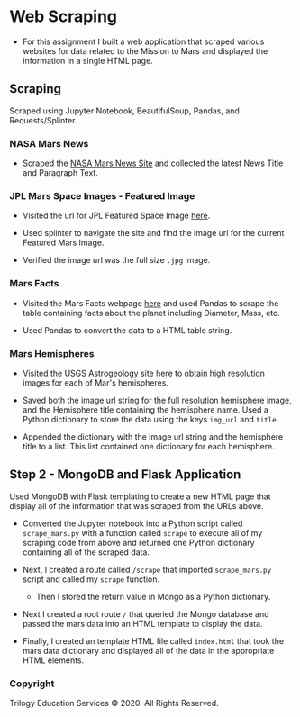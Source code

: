 # Web Scraping 

* For this assignment I built a web application that scraped various websites for data related to the Mission to Mars and displayed the information in a single HTML page. 

## Scraping

Scraped using Jupyter Notebook, BeautifulSoup, Pandas, and Requests/Splinter.

### NASA Mars News

* Scraped the [NASA Mars News Site](https://mars.nasa.gov/news/) and collected the latest News Title and Paragraph Text. 

### JPL Mars Space Images - Featured Image

* Visited the url for JPL Featured Space Image [here](https://www.jpl.nasa.gov/spaceimages/?search=&category=Mars).

* Used splinter to navigate the site and find the image url for the current Featured Mars Image.

* Verified the image url was the full size `.jpg` image.

### Mars Facts

* Visited the Mars Facts webpage [here](https://space-facts.com/mars/) and used Pandas to scrape the table containing facts about the planet including Diameter, Mass, etc.

* Used Pandas to convert the data to a HTML table string.

### Mars Hemispheres

* Visited the USGS Astrogeology site [here](https://astrogeology.usgs.gov/search/results?q=hemisphere+enhanced&k1=target&v1=Mars) to obtain high resolution images for each of Mar's hemispheres.

* Saved both the image url string for the full resolution hemisphere image, and the Hemisphere title containing the hemisphere name. Used a Python dictionary to store the data using the keys `img_url` and `title`.

* Appended the dictionary with the image url string and the hemisphere title to a list. This list contained one dictionary for each hemisphere.

## Step 2 - MongoDB and Flask Application

Used MongoDB with Flask templating to create a new HTML page that display all of the information that was scraped from the URLs above.

* Converted the Jupyter notebook into a Python script called `scrape_mars.py` with a function called `scrape` to execute all of my scraping code from above and returned one Python dictionary containing all of the scraped data.

* Next, I created a route called `/scrape` that imported  `scrape_mars.py` script and called my `scrape` function.

  * Then I stored the return value in Mongo as a Python dictionary.

* Next I created a root route `/` that queried the Mongo database and passed the mars data into an HTML template to display the data.

* Finally, I created an template HTML file called `index.html` that took the mars data dictionary and displayed all of the data in the appropriate HTML elements. 

### Copyright

Trilogy Education Services © 2020. All Rights Reserved.
